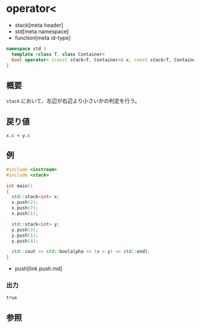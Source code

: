 # operator<
* stack[meta header]
* std[meta namespace]
* function[meta id-type]

```cpp
namespace std {
  template <class T, class Container>
  bool operator< (const stack<T, Container>& x, const stack<T, Container>& y);
}
```

## 概要
`stack` において、左辺が右辺より小さいかの判定を行う。


## 戻り値
`x.c < y.c`


## 例
```cpp
#include <iostream>
#include <stack>

int main()
{
  std::stack<int> x;
  x.push(2);
  x.push(7);
  x.push(1);

  std::stack<int> y;
  y.push(3);
  y.push(1);
  y.push(4);

  std::cout << std::boolalpha << (x < y) << std::endl;
}
```
* push[link push.md]

### 出力
```
true
```

## 参照


